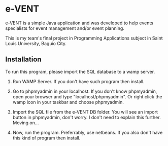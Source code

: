 # e-VENT

e-VENT is a simple Java application and was developed to help events specialists for event management and/or event planning.

This is my team's final project in Programming Applications subject in Saint Louis University, Baguio City.

## Installation

To run this program, please import the SQL database to a wamp server.

1. Run WAMP Server. If you don't have such program then install.

2. Go to phpmyadmin in your localhost. If you don't know phpmyadmin, open your browser and type "localhost/phpmyadmin". Or right click the wamp icon in your taskbar and choose phpmyadmin.

3. Import the SQL file from the e-VENT DB folder. You will see an import button in phpmyadmin, don't worry. I don't need to explain this further. Moving on...

4. Now, run the program. Preferrably, use netbeans. If you also don't have this kind of program then install.

